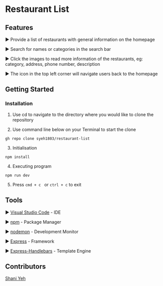 # Restaurant List

## Features

► Provide a list of restaurants with general information on the homepage 

► Search for names or categories in the search bar

► Click the images to read more information of the restaurants, eg: category, address, phone number, description 

► The icon in the top left corner will navigate users back to the homepage

## Getting Started

### Installation

1. Use cd to navigate to the directory where you would like to clone the repository

2. Use command line below on your Terminal to start the clone
``` 
gh repo clone syeh1803/restaurant-list
```

3. Initialisation

```
npm install 
```
4. Executing program

```
npm run dev
```

5. Press ```cmd + c ``` or ```ctrl + c``` to exit

## Tools
► [Visual Studio Code](https://code.visualstudio.com/download) - IDE

► [npm](https://www.npmjs.com/) - Package Manager

► [nodemon](https://www.npmjs.com/package/nodemon) - Development Monitor

► [Express](https://www.npmjs.com/package/express) - Framework

► [Express-Handlebars](https://www.npmjs.com/package/express-handlebars) - Template Engine

## Contributors

[Shani Yeh](https://github.com/syeh1803)
